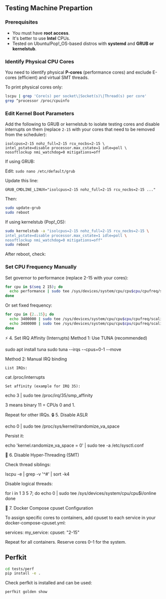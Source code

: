 

## Testing Machine Prepartion
### Prerequisites
- You must have **root access**.
- It's better to use **Intel** CPUs.
- Tested on Ubuntu/Pop!_OS-based distros with **systemd** and **GRUB or kernelstub**.

### Identify Physical CPU Cores

You need to identify physical **P-cores** (performance cores) and exclude E-cores (efficient) and virtual SMT threads.

To print physical cores only:
```bash
lscpu | grep 'Core(s) per socket\|Socket(s)\|Thread(s) per core'
grep ^processor /proc/cpuinfo
```

### Edit Kernel Boot Parameters

Add the following to GRUB or kernelstub to isolate testing cores and disable interrupts on them (replace `2-15` with your cores that need to be removed from the scheduler):

```
isolcpus=2-15 nohz_full=2-15 rcu_nocbs=2-15 \
intel_pstate=disable processor.max_cstate=1 idle=poll \
nosoftlockup nmi_watchdog=0 mitigations=off
```
If using GRUB:

Edit:
`sudo nano /etc/default/grub`

Update this line:

`GRUB_CMDLINE_LINUX="isolcpus=2-15 nohz_full=2-15 rcu_nocbs=2-15 ..."`

Then:
```bash
sudo update-grub
sudo reboot
```

If using kernelstub (Pop!_OS):

```bash
sudo kernelstub -a "isolcpus=2-15 nohz_full=2-15 rcu_nocbs=2-15 \
intel_pstate=disable processor.max_cstate=1 idle=poll \
nosoftlockup nmi_watchdog=0 mitigations=off"
sudo reboot
```
After reboot, check:

### Set CPU Frequency Manually
Set governor to performance (replace 2-15 with your cores):

```bash
for cpu in $(seq 2 15); do
  echo performance | sudo tee /sys/devices/system/cpu/cpu$cpu/cpufreq/scaling_governor
done
```

Or set fixed frequency:

```bash
for cpu in {2..15}; do
  echo 3400000 | sudo tee /sys/devices/system/cpu/cpu$cpu/cpufreq/scaling_max_freq
  echo 3400000 | sudo tee /sys/devices/system/cpu/cpu$cpu/cpufreq/scaling_min_freq
done
```

⚡ 4. Set IRQ Affinity (Interrupts)
Method 1: Use TUNA (recommended)

sudo apt install tuna
sudo tuna --irqs --cpus=0-1 --move

Method 2: Manual IRQ binding

    List IRQs:

cat /proc/interrupts

    Set affinity (example for IRQ 35):

echo 3 | sudo tee /proc/irq/35/smp_affinity

3 means binary 11 = CPUs 0 and 1.

Repeat for other IRQs.
🔒 5. Disable ASLR

echo 0 | sudo tee /proc/sys/kernel/randomize_va_space

Persist it:

echo 'kernel.randomize_va_space = 0' | sudo tee -a /etc/sysctl.conf

🧬 6. Disable Hyper-Threading (SMT)

Check thread siblings:

lscpu -e | grep -v '^#' | sort -k4

Disable logical threads:

for i in 1 3 5 7; do
  echo 0 | sudo tee /sys/devices/system/cpu/cpu$i/online
done

🐳 7. Docker Compose cpuset Configuration

To assign specific cores to containers, add cpuset to each service in your docker-compose-cpuset.yml:

services:
  my_service:
    cpuset: "2-15"

Repeat for all containers. Reserve cores 0–1 for the system.


## Perfkit
```bash
cd tests/perf
pip install -e .
```

Check perfkit is installed and can be used:
```bash
perfkit golden show
```

